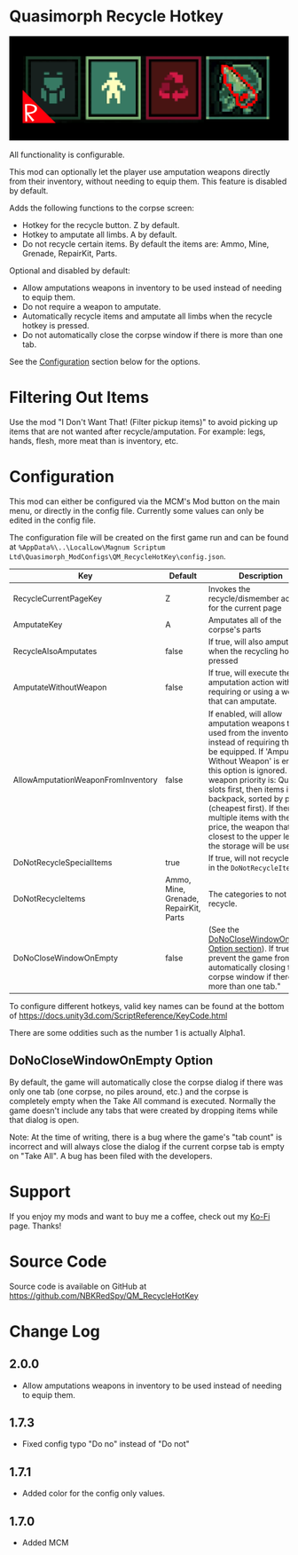 # Quasimorph Recycle Hotkey

![thumbnail icon](media/thumbnail.png)

All functionality is configurable. 

This mod can optionally let the player use amputation weapons directly from their inventory, without needing to equip them. This feature is disabled by default.

Adds the following functions to the corpse screen:
* Hotkey for the recycle button.  Z by default.
* Hotkey to amputate all limbs.  A by default.
* Do not recycle certain items.  By default the items are: Ammo, Mine, Grenade, RepairKit, Parts.  

Optional and disabled by default:
* Allow amputations weapons in inventory to be used instead of needing to equip them.
* Do not require a weapon to amputate.
* Automatically recycle items and amputate all limbs when the recycle hotkey is pressed.
* Do not automatically close the corpse window if there is more than one tab.

See the [Configuration](#configuration) section below for the options.

# Filtering Out Items
Use the mod "I Don't Want That! (Filter pickup items)" to avoid picking up items that are not wanted after recycle/amputation.  For example: legs, hands, flesh, more meat than is inventory, etc.

# Configuration

This mod can either be configured via the MCM's Mod button on the main menu, or directly in the config file.
Currently some values can only be edited in the config file.

The configuration file will be created on the first game run and can be found at `%AppData%\..\LocalLow\Magnum Scriptum Ltd\Quasimorph_ModConfigs\QM_RecycleHotKey\config.json`.

|Key|Default|Description|
|--|--|--|
|RecycleCurrentPageKey|Z|Invokes the recycle/dismember action for the current page|
|AmputateKey|A|Amputates all of the corpse's parts|
|RecycleAlsoAmputates|false|If true, will also amputate when the recycling hotkey is pressed|
|AmputateWithoutWeapon|false|If true, will execute the amputation action without requiring or using a weapon that can amputate.|
|AllowAmputationWeaponFromInventory|false| If enabled, will allow amputation weapons to be used from the inventory instead of requiring them to be equipped.  If 'Amputate Without Weapon' is enabled, this option is ignored. The weapon priority is: Quick slots first, then items in backpack, sorted by price (cheapest first). If there are multiple items with the same price, the weapon that is closest to the upper left of the storage will be used.|
|DoNotRecycleSpecialItems|true|If true, will not recycle items in the `DoNotRecycleItems` list.|
|DoNotRecycleItems|Ammo, Mine, Grenade, RepairKit, Parts|The categories to not recycle.|
|DoNoCloseWindowOnEmpty|false|(See the [DoNoCloseWindowOnEmpty Option section](#donoclosewindowonempty-option)). If true, will prevent the game from automatically closing the corpse window if there is more than one tab."

To configure different hotkeys, valid key names can be found at the bottom of https://docs.unity3d.com/ScriptReference/KeyCode.html

There are some oddities such as the number 1 is actually Alpha1.

## DoNoCloseWindowOnEmpty Option
By default, the game will automatically close the corpse dialog if there was only one tab (one corpse, no piles around, etc.) and the corpse is completely empty when the Take All command is executed.  Normally the game doesn't include any tabs that were created by dropping items while that dialog is open.

Note:  At the time of writing, there is a bug where the game's "tab count" is incorrect and will always close the dialog if the current corpse tab is empty on "Take All".  A bug has been filed with the developers.

# Support
If you enjoy my mods and want to buy me a coffee, check out my [Ko-Fi](https://ko-fi.com/nbkredspy71915) page.
Thanks!

# Source Code
Source code is available on GitHub at https://github.com/NBKRedSpy/QM_RecycleHotKey

# Change Log

## 2.0.0
* Allow amputations weapons in inventory to be used instead of needing to equip them.

## 1.7.3
* Fixed config typo "Do no" instead of "Do not"

## 1.7.1
* Added color for the config only values.

## 1.7.0
* Added MCM
